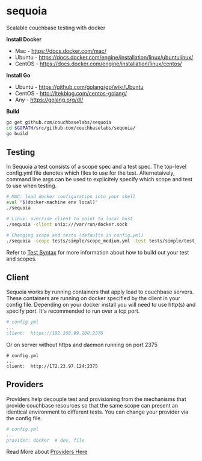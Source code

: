 # sequoia
Scalable couchbase testing with docker

**Install Docker**
* Mac - https://docs.docker.com/mac/
* Ubuntu - https://docs.docker.com/engine/installation/linux/ubuntulinux/
* CentOS - https://docs.docker.com/engine/installation/linux/centos/

**Install Go**
* Ubuntu - https://github.com/golang/go/wiki/Ubuntu
* CentOS - http://itekblog.com/centos-golang/
* Any - https://golang.org/dl/ 
 
**Build**
```bash
go get github.com/couchbaselabs/sequoia
cd $GOPATH/src/github.com/couchbaselabs/sequoia/
go build
```

## Testing

In Sequoia a test consists of a scope spec and a test spec.  The top-level config.yml file denotes which files to use for the test.  Alternetaively, command line args can be used to explicitely specify which scope and test to use when testing. 

```bash
# MAC: load docker configuration into your shell
eval "$(docker-machine env local)"
./sequoia  

# Linux: override client to point to local host
./sequoia -client unix:///var/run/docker.sock 

# Changing scope and tests (defaults in config.yml)
./sequoia -scope tests/simple/scope_medium.yml -test tests/simple/test_views.yml

```

Refer to [Test Syntax](https://github.com/couchbaselabs/sequoia/wiki/Test-Syntax) for more information about how to build out your test and scopes.

## Client

Sequoia works by running containers that apply load to couchbase servers.  These containers are running on docker specified by the client in your config file.  Depending on your docker install you will need to use http(s) and specify port.  It's recommended to run over a tcp port.  

```yaml
# config.yml
...
client:  https://192.168.99.100:2376
```

Or on server without https and daemon running on port 2375

```yams
# config.yml
...
client:  http://172.23.97.124:2375
```


## Providers

Providers help decouple test and provisioning from the mechanisms that provide couchbase resources so that the same scope can present an identical environment to different tests.  You can change your provider via the config file.

```yaml
# config.yml
...
provider: docker  # dev, file
```

Read More about [Providers Here](https://github.com/couchbaselabs/sequoia/wiki/Providers)





